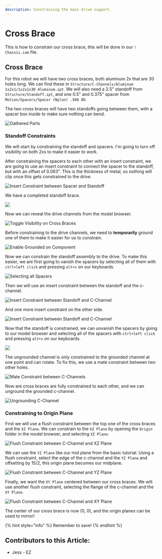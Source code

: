 ```yaml
---
description: Constraining the main drive support.
---
```


# Cross Brace

This is how to constrain our cross brace, this will be done in our `! Chassis.iam` file.

## Cross Brace

For this robot we will have two cross braces, both aluminum 2x that are 30 holes long. We can find these in `Structure/C-Channels/Aluminum 1x2x1/1x2x1x30 Aluminum.ipt`. We will also need a 2.5" standoff from `Structure/Standoff.ipt`, and one 0.5" and 0.375" spacer from `Motion/Spacers/Spacer (Nylon) .500 OD`.

The two cross braces will have two standoffs going between them, with a spacer box inside to make sure nothing can bend.

![Gathered Parts](<../../../.gitbook/assets/image (198).png>)

### Standoff Constraints

We will start by constraining the standoff and spacers. I'm going to turn off visibility on both 2xs to make it easier to work.

After constraining the spacers to each other with an insert constraint, we are going to use an insert constraint to connect the spacer to the standoff, but with an offset of 0.063". This is the thickness of metal, so nothing will clip once this gets constrained to the drive.

![Insert Constraint between Spacer and Standoff](<../../../.gitbook/assets/image (210).png>)

We have a completed standoff brace.

![](<../../../.gitbook/assets/image (239).png>)

Now we can reveal the drive channels from the model browser.

![Toggle Visibility on Cross Braces](<../../../.gitbook/assets/image (40).png>)

Before constraining to the drive channels, we need to **temporarily** ground one of them to make it easier for us to constrain.

![Enable Grounded on Component](<../../../.gitbook/assets/image (85).png>)

Now we can constrain the standoff assembly to the drive. To make this easier, we are first going to vanish the spacers by selecting all of them with `ctrl+left click` and pressing `alt+v` on our keyboards.

![Selecting all Spacers](<../../../.gitbook/assets/image (7).png>)

Then we will use an insert constraint between the standoff and the c-channel.

![Insert Constraint between Standoff and C-Channel](<../../../.gitbook/assets/image (52).png>)

And one more insert constraint on the other side.

![Insert Constraint between Standoff and C-Channel](<../../../.gitbook/assets/image (149).png>)

Now that the standoff is constrained, we can unvanish the spacers by going to our model browser and selecting all of the spacers with `ctrl+left click` and pressing `alt+v` on our keyboards.

![](<../../../.gitbook/assets/image (158).png>)

The ungrounded channel is only constrained to the grounded channel at one point and can rotate. To fix this, we use a mate constraint between two other holes.

![Mate Constraint between C-Channels](<../../../.gitbook/assets/image (182).png>)

Now are cross braces are fully constrained to each other, and we can unground the grounded c-channel.

![Ungrounding C-Channel](<../../../.gitbook/assets/image (242).png>)

### Constraining to Origin Plane

First we will use a flush constraint between the top one of the cross braces and the `XZ Plane`. We can constrain to the `XZ Plane` by opening the `Origin` folder in the model browser, and selecting `XZ Plane`.

![Flush Constraint between C-Channel and XZ Plane](<../../../.gitbook/assets/image (255).png>)

We can use the `YZ Plane` like our mid plane from the basic tutorial. Using a flush constraint, select the edge of the c-channel and the `YZ Plane` and offsetting by 15/2, this origin plane becomes our midplane.

![Flush Constraint between C-Channel and YZ Plane](<../../../.gitbook/assets/image (141).png>)

Finally, we want the `XY Plane` centered between our cross braces. We will use another flush constraint, selecting the flange of the c-channel and the `XY Plane`.

![Flush Constraint between C-Channel and XY Plane](<../../../.gitbook/assets/image (87).png>)

The center of our cross brace is now (0, 0), and the origin planes can be used to mirror!

{% hint style="info" %}
Remember to save!
{% endhint %}

## Contributors to this Article:

* Jess - EZ
